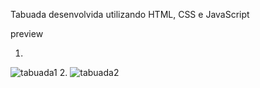 Tabuada desenvolvida utilizando HTML, CSS e JavaScript

preview

1.
![tabuada1](https://github.com/gustavojastrow/Tabuada/assets/81244208/313a8ed9-96ce-4c15-8bb0-753f3ed8da30)
2.
![tabuada2](https://github.com/gustavojastrow/Tabuada/assets/81244208/199bebad-00b0-4617-9e3b-459eef120692)
